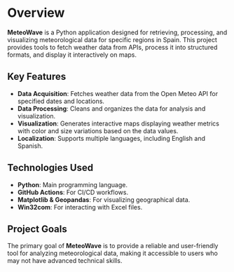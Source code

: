 
# Overview

**MeteoWave** is a Python application designed for retrieving, processing, and visualizing meteorological data for specific regions in Spain. This project provides tools to fetch weather data from APIs, process it into structured formats, and display it interactively on maps.

## Key Features

- **Data Acquisition**: Fetches weather data from the Open Meteo API for specified dates and locations.
- **Data Processing**: Cleans and organizes the data for analysis and visualization.
- **Visualization**: Generates interactive maps displaying weather metrics with color and size variations based on the data values.
- **Localization**: Supports multiple languages, including English and Spanish.

## Technologies Used

- **Python**: Main programming language.
- **GitHub Actions**: For CI/CD workflows.
- **Matplotlib & Geopandas**: For visualizing geographical data.
- **Win32com**: For interacting with Excel files.

## Project Goals

The primary goal of **MeteoWave** is to provide a reliable and user-friendly tool for analyzing meteorological data, making it accessible to users who may not have advanced technical skills.
